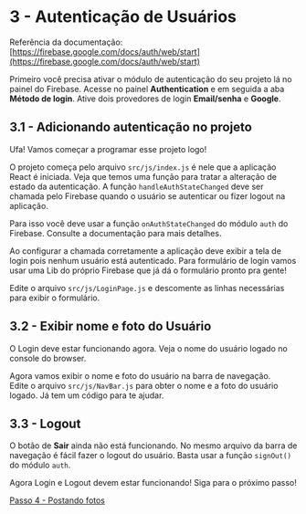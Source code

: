 # 3 - Autenticação de Usuários

Referência da documentação: [https://firebase.google.com/docs/auth/web/start](https://firebase.google.com/docs/auth/web/start)

Primeiro você precisa ativar o módulo de autenticação do seu projeto lá no painel do Firebase.
Acesse no painel **Authentication** e em seguida a aba **Método de login**.
Ative dois provedores de login **Email/senha** e **Google**.

## 3.1 - Adicionando autenticação no projeto

Ufa! Vamos começar a programar esse projeto logo!

O projeto começa pelo arquivo `src/js/index.js` é nele que a aplicação React é iniciada. Veja que temos uma função para tratar a alteração de estado da autenticação. A função `handleAuthStateChanged` deve ser chamada pelo Firebase quando o usuário se autenticar ou fizer logout na aplicação.

Para isso você deve usar a função `onAuthStateChanged` do módulo `auth` do Firebase. Consulte a documentação para mais detalhes.

Ao configurar a chamada corretamente a aplicação deve exibir a tela de login pois nenhum usuário está autenticado. Para formulário de login vamos usar uma Lib do próprio Firebase que já dá o formulário pronto pra gente!

Edite o arquivo `src/js/LoginPage.js` e descomente as linhas necessárias para exibir o formulário.

## 3.2 - Exibir nome e foto do Usuário

O Login deve estar funcionando agora. Veja o nome do usuário logado no console do browser.

Agora vamos exibir o nome e foto do usuário na barra de navegação.  
Edite o arquivo `src/js/NavBar.js` para obter o nome e a foto do usuário logado. Já tem um código para te ajudar.


## 3.3 - Logout

O botão de **Sair** ainda não está funcionando. No mesmo arquivo da barra de navegação é fácil fazer o logout do usuário. Basta usar a função `signOut()` do módulo `auth`.

Agora Login e Logout devem estar funcionando! Siga para o próximo passo!

[Passo 4 - Postando fotos](./passo4.md)

